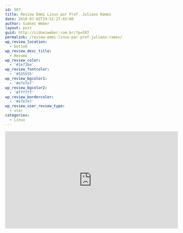 ```yaml
---
id: 587
title: Review Emmi Linux por Prof. Juliano Ramos
date: 2018-07-02T19:51:27-03:00
author: Sidnei Weber
layout: post
guid: http://sidneiweber.com.br/?p=587
permalink: /review-emmi-linux-por-prof-juliano-ramos/
wp_review_location:
  - bottom
wp_review_desc_title:
  - Resumo
wp_review_color:
  - '#1e73be'
wp_review_fontcolor:
  - '#555555'
wp_review_bgcolor1:
  - '#e7e7e7'
wp_review_bgcolor2:
  - '#ffffff'
wp_review_bordercolor:
  - '#e7e7e7'
wp_review_user_review_type:
  - star
categories:
  - Linux
---
```

<iframe width="560" height="315" src="https://www.youtube.com/embed/rUNrFIn9gT8" frameborder="0" allow="accelerometer; autoplay; encrypted-media; gyroscope; picture-in-picture" allowfullscreen></iframe>
